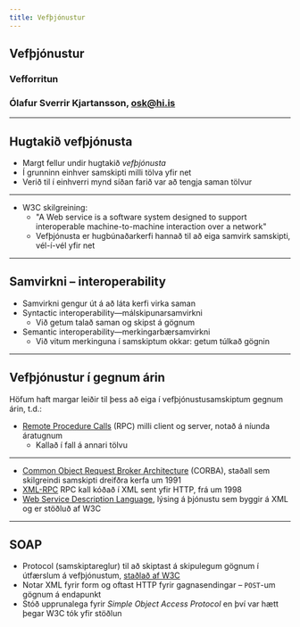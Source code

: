 ```yaml
---
title: Vefþjónustur
---
```


## Vefþjónustur

### Vefforritun

### Ólafur Sverrir Kjartansson, [osk@hi.is](mailto:osk@hi.is)

---

## Hugtakið vefþjónusta

* Margt fellur undir hugtakið _vefþjónusta_
* Í grunninn einhver samskipti milli tölva yfir net
* Verið til í einhverri mynd síðan farið var að tengja saman tölvur

***

* W3C skilgreining:
  * "A Web service is a software system designed to support interoperable machine-to-machine interaction over a network"
  * Vefþjónusta er hugbúnaðarkerfi hannað til að eiga samvirk samskipti, vél-í-vél yfir net

***

## Samvirkni – interoperability

* Samvirkni gengur út á að láta kerfi virka saman
* Syntactic interoperability—málskipunarsamvirkni
  * Við getum talað saman og skipst á gögnum
* Semantic interoperability—merkingarbærsamvirkni
  * Við vitum merkinguna í samskiptum okkar: getum túlkað gögnin

---

## Vefþjónustur í gegnum árin

Höfum haft margar leiðir til þess að eiga í vefþjónustusamskiptum gegnum árin, t.d.:

* [Remote Procedure Calls](https://en.wikipedia.org/wiki/Remote_procedure_call) (RPC) milli client og server, notað á níunda áratugnum
  * Kallað í fall á annari tölvu

***

* [Common Object Request Broker Architecture](https://en.wikipedia.org/wiki/Common_Object_Request_Broker_Architecture) (CORBA), staðall sem skilgreindi samskipti dreifðra kerfa um 1991
* [XML-RPC](https://en.wikipedia.org/wiki/XML-RPC) RPC kall kóðað í XML sent yfir HTTP, frá um 1998
* [Web Service Description Language](https://www.w3.org/TR/wsdl.html), lýsing á þjónustu sem byggir á XML og er stöðluð af W3C

***

## SOAP

* Protocol (samskiptareglur) til að skiptast á skipulegum gögnum í útfærslum á vefþjónustum, [staðlað af W3C](https://www.w3.org/TR/soap/)
* Notar XML fyrir form og oftast HTTP fyrir gagnasendingar – `POST`-um gögnum á endapunkt
* Stóð upprunalega fyrir _Simple Object Access Protocol_ en því var hætt þegar W3C tók yfir stöðlun
